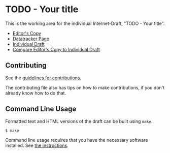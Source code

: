 <!-- regenerate: on (set to off if you edit this file) -->

# TODO - Your title

This is the working area for the individual Internet-Draft, "TODO - Your title".

* [Editor's Copy](https://kongyanye.github.io/draft-wang-cats-innetwork-infer/#go.draft-wang-cats-innetwork-infer.html)
* [Datatracker Page](https://datatracker.ietf.org/doc/draft-wang-cats-innetwork-infer)
* [Individual Draft](https://datatracker.ietf.org/doc/html/draft-wang-cats-innetwork-infer)
* [Compare Editor's Copy to Individual Draft](https://kongyanye.github.io/draft-wang-cats-innetwork-infer/#go.draft-wang-cats-innetwork-infer.diff)


## Contributing

See the
[guidelines for contributions](https://github.com/kongyanye/draft-wang-cats-innetwork-infer/blob/main/CONTRIBUTING.md).

The contributing file also has tips on how to make contributions, if you
don't already know how to do that.

## Command Line Usage

Formatted text and HTML versions of the draft can be built using `make`.

```sh
$ make
```

Command line usage requires that you have the necessary software installed.  See
[the instructions](https://github.com/martinthomson/i-d-template/blob/main/doc/SETUP.md).

